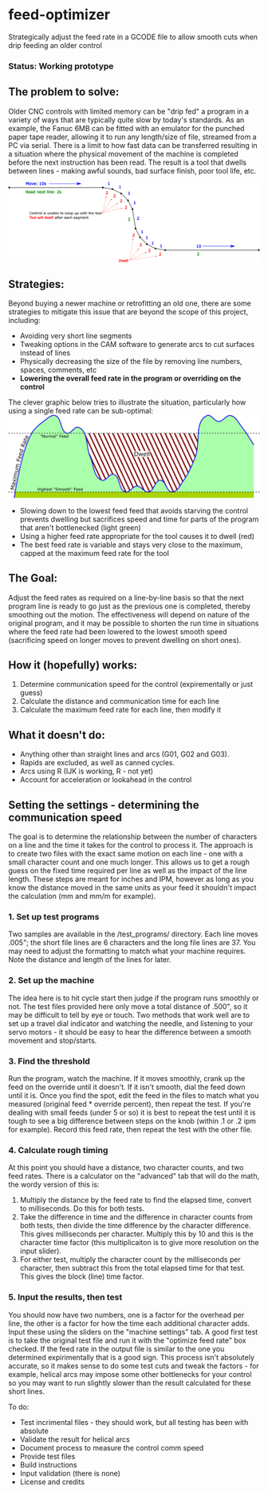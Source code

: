 # feed-optimizer
Strategically adjust the feed rate in a GCODE file to allow smooth cuts when drip feeding an older control

### Status: Working prototype

## The problem to solve:
Older CNC controls with limited memory can be "drip fed" a program in a variety of ways that are typically quite slow by today's standards.  As an example, the Fanuc 6MB can be fitted with an emulator for the punched paper tape reader, allowing it to run any length/size of file, streamed from a PC via serial.  There is a limit to how fast data can be transferred resulting in a situation where the physical movement of the machine is completed before the next instruction has been read.  The result is a tool that dwells between lines - making awful sounds, bad surface finish, poor tool life, etc.

![example](img/example_diagram.png)

## Strategies:
Beyond buying a newer machine or retrofitting an old one, there are some strategies to mitigate this issue that are beyond the scope of this project, including:
* Avoiding very short line segments
* Tweaking options in the CAM software to generate arcs to cut surfaces instead of lines
* Physically decreasing the size of the file by removing line numbers, spaces, comments, etc
* **Lowering the overall feed rate in the program or overriding on the control**

The clever graphic below tries to illustrate the situation, particularly how using a single feed rate can be sub-optimal:
![another example](img/example_diagram_2.png)

* Slowing down to the lowest feed feed that avoids starving the control prevents dwelling but sacrifices speed and time for parts of the program that aren't bottlenecked (light green)
* Using a higher feed rate appropriate for the tool causes it to dwell (red)
* The best feed rate is variable and stays very close to the maximum, capped at the maximum feed rate for the tool

## The Goal:
Adjust the feed rates as required on a line-by-line basis so that the next program line is ready to go just as the previous one is completed, thereby smoothing out the motion.  The effectiveness will depend on nature of the original program, and it may be possible to shorten the run time in situations where the feed rate had been lowered to the lowest smooth speed (sacrificing speed on longer moves to prevent dwelling on short ones).

## How it (hopefully) works:
1. Determine communication speed for the control (expirementally or just guess)
2. Calculate the distance and communication time for each line
3. Calculate the maximum feed rate for each line, then modify it

## What it doesn't do:
* Anything other than straight lines and arcs (G01, G02 and G03).
* Rapids are excluded, as well as canned cycles.
* Arcs using R (IJK is working, R - not yet)
* Account for acceleration or lookahead in the control

## Setting the settings - determining the communication speed
The goal is to determine the relationship between the number of characters on a line and the time it takes for the control to process it.  The approach is to create two files with the exact same motion on each line - one with a small character count and one much longer.  This allows us to get a rough guess on the fixed time required per line as well as the impact of the line length.  These steps are meant for inches and IPM, however as long as you know the distance moved in the same units as your feed it shouldn't impact the calculation (mm and mm/m for example).

### 1. Set up test programs
Two samples are available in the /test_programs/ directory.  Each line moves .005"; the short file lines are 6 characters and the long file lines are 37.  You may need to adjust the formatting to match what your machine requires.  Note the distance and length of the lines for later.
### 2. Set up the machine
The idea here is to hit cycle start then judge if the program runs smoothly or not.  The test files provided here only move a total distance of .500", so it may be difficult to tell by eye or touch.  Two methods that work well are to set up a travel dial indicator and watching the needle, and listening to your servo motors - it should be easy to hear the difference between a smooth movement and stop/starts.
### 3. Find the threshold
Run the program, watch the machine.  If it moves smoothly, crank up the feed on the override until it doesn't.  If it isn't smooth, dial the feed down until it is.  Once you find the spot, edit the feed in the files to match what you measured (original feed * override percent), then repeat the test.  If you're dealing with small feeds (under 5 or so) it is best to repeat the test until it is tough to see a big difference between steps on the knob (within .1 or .2 ipm for example).  Record this feed rate, then repeat the test with the other file.
### 4. Calculate rough timing
At this point you should have a distance, two character counts, and two feed rates.  There is a calculator on the "advanced" tab that will do the math, the wordy version of this is: 
1. Multiply the distance by the feed rate to find the elapsed time, convert to milliseconds.  Do this for both tests.
2. Take the difference in time and the difference in character counts from both tests, then divide the time difference by the character difference.  This gives milliseconds per character.  Multiply this by 10 and this is the character time factor (this multiplicaiton is to give more resolution on the input slider).
3. For either test, multiply the character count by the milliseconds per character, then subtract this from the total elapsed time for that test.  This gives the block (line) time factor.
### 5. Input the results, then test
You should now have two numbers, one is a factor for the overhead per line, the other is a factor for how the time each additional character adds.  Input these using the sliders on the "machine settings" tab.  A good first test is to take the original test file and run it with the "optimize feed rate" box checked.  If the feed rate in the output file is similar to the one you determined expirimentally that is a good sign.  This process isn't absolutely accurate, so it makes sense to do some test cuts and tweak the factors - for example, helical arcs may impose some other bottlenecks for your control so you may want to run slightly slower than the result calculated for these short lines.


To do:
* Test incrimental files - they should work, but all testing has been with absolute
* Validate the result for helical arcs
* Document process to measure the control comm speed
* Provide test files
* Build instructions
* Input validation (there is none)
* License and credits